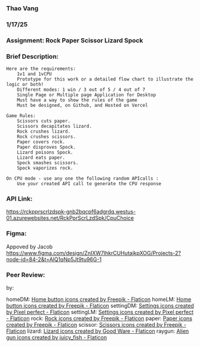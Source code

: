 ### Thao Vang

### 1/17/25

### Assignment: Rock Paper Scissor Lizard Spock

### Brief Description:
    Here are the requirements:
        1v1 and 1vCPU
        Prototype for this work or a detailed flow chart to illustrate the logic or both!
        Different modes: 1 win / 3 out of 5 / 4 out of 7
        Single Page or Multiple page Application for Desktop
        Must have a way to show the rules of the game
        Must be designed, on Github, and Hosted on Vercel

    Game Rules:
        Scissors cuts paper.
        Scissors decapitates lizard.
        Rock crushes lizard.
        Rock crushes scissors.
        Paper covers rock.
        Paper disproves Spock.
        Lizard poisons Spock.
        Lizard eats paper.
        Spock smashes scissors.
        Spock vaporizes rock.

    On CPU mode - use any one the following random APIcalls : 
        Use your created API call to generate the CPU response 

### API Link: 
https://rckpprscrlzdspk-gnb2bqcpf6adgrdq.westus-01.azurewebsites.net/RckPprScrLzdSpk/CpuChoice

### Figma:
Appoved by Jacob
https://www.figma.com/design/ZnIXW7lhkrCUHutajkpXOG/Projects-2?node-id=84-2&t=AlQ1qNp5Jt9tu96G-1

### Peer Review:
by: 






homeDM: <a href="https://www.flaticon.com/free-icons/home-button" title="home button icons">Home button icons created by Freepik - Flaticon</a>
homeLM: <a href="https://www.flaticon.com/free-icons/home-button" title="home button icons">Home button icons created by Freepik - Flaticon</a>
settingDM: <a href="https://www.flaticon.com/free-icons/settings" title="settings icons">Settings icons created by Pixel perfect - Flaticon</a>
settingLM: <a href="https://www.flaticon.com/free-icons/settings" title="settings icons">Settings icons created by Pixel perfect - Flaticon</a>
rock: <a href="https://www.flaticon.com/free-icons/rock" title="rock icons">Rock icons created by Freepik - Flaticon</a>
paper: <a href="https://www.flaticon.com/free-icons/paper" title="paper icons">Paper icons created by Freepik - Flaticon</a>
scissor: <a href="https://www.flaticon.com/free-icons/scissors" title="scissors icons">Scissors icons created by Freepik - Flaticon</a>
lizard: <a href="https://www.flaticon.com/free-icons/lizard" title="lizard icons">Lizard icons created by Good Ware - Flaticon</a>
raygun: <a href="https://www.flaticon.com/free-icons/alien-gun" title="alien gun icons">Alien gun icons created by juicy_fish - Flaticon</a>